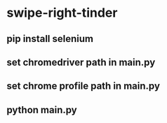 # swipe-right-tinder
## pip install selenium
## set chromedriver path in main.py
## set chrome profile path in main.py
## python main.py
